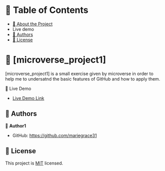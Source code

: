 <a name="readme-top"></a>

<!-- TABLE OF CONTENTS -->

# 📗 Table of Contents
- [📖 About the Project](#about-project)
- Live demo
- [👥 Authors](#authors)
- [📝 License](#license)

<!-- PROJECT DESCRIPTION -->

# 📖 [microverse_project1] 
[microverse_project1] is a small exercise given by microverse in order to help me to undersatnd the basic features of GitHub and how to apply them.

<!-- LIVE DEMO -->

 🚀 Live Demo 
- [Live Demo Link]()

<!-- AUTHORS -->

## 👥 Authors <a name="authors"></a>
👤 **Author1**
- GitHub: https://github.com/mariegrace31

<!-- LICENSE -->

## 📝 License <a name="license"></a>
This project is [MIT](./LICENSE) licensed.